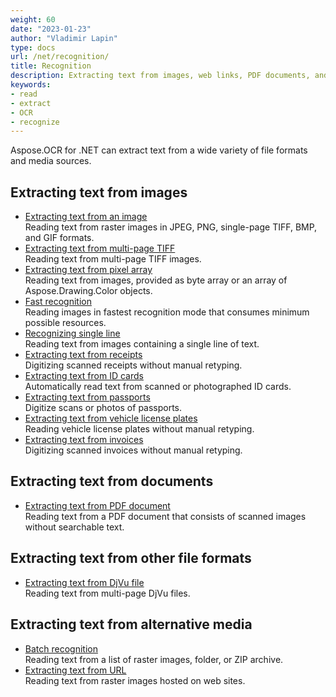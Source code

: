 ```yaml
---
weight: 60
date: "2023-01-23"
author: "Vladimir Lapin"
type: docs
url: /net/recognition/
title: Recognition
description: Extracting text from images, web links, PDF documents, and DjVu files.
keywords:
- read
- extract
- OCR
- recognize
---
```


Aspose.OCR for .NET can extract text from a wide variety of file formats and media sources.

## Extracting text from images

- [Extracting text from an image](/ocr/net/recognition/image/)  
  Reading text from raster images in JPEG, PNG, single-page TIFF, BMP, and GIF formats.
- [Extracting text from multi-page TIFF](/ocr/net/recognition/tiff/)  
  Reading text from multi-page TIFF images.
- [Extracting text from pixel array](/ocr/net/recognition/pixel/)  
  Reading text from images, provided as byte array or an array of Aspose.Drawing.Color objects.
- [Fast recognition](/ocr/net/fast-recognition/)  
  Reading images in fastest recognition mode that consumes minimum possible resources.
- [Recognizing single line](/ocr/net/recognize-single-line/)  
  Reading text from images containing a single line of text.
- [Extracting text from receipts](/ocr/net/recognition/receipt/)  
  Digitizing scanned receipts without manual retyping.
- [Extracting text from ID cards](/ocr/net/recognition/id-card/)  
  Automatically read text from scanned or photographed ID cards.
- [Extracting text from passports](/ocr/net/recognition/passport/)  
  Digitize scans or photos of passports.
- [Extracting text from vehicle license plates](/ocr/net/recognition/car-plate/)  
  Reading vehicle license plates without manual retyping.
- [Extracting text from invoices](/ocr/net/recognition/invoice/)  
  Digitizing scanned invoices without manual retyping.

## Extracting text from documents

- [Extracting text from PDF document](/ocr/net/recognition/pdf/)  
  Reading text from a PDF document that consists of scanned images without searchable text.

## Extracting text from other file formats

- [Extracting text from DjVu file](/ocr/net/recognition/djvu/)  
  Reading text from multi-page DjVu files.

## Extracting text from alternative media

- [Batch recognition](/ocr/net/batch-recognition/)  
  Reading text from a list of raster images, folder, or ZIP archive.
- [Extracting text from URL](/ocr/net/recognition/url/)  
  Reading text from raster images hosted on web sites.
